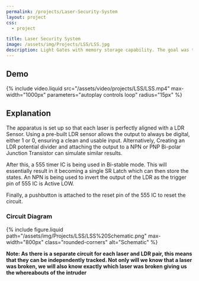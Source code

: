 ```yaml
---
permalink: /projects/Laser-Security-System
layout: project
css:
  - project

title: Laser Security System
image: /assets/img/Projects/LSS/LSS.jpg
description: Light Gates with memory storage capability. The goal was to make an Intruder Alarm without using any Microcontrollers at all.
---
```


## Demo
{% include video.liquid src="/assets/video/projects/LSS/LSS.mp4" max-width="1000px" parameters="autoplay controls loop" radius="15px" %}

## Explanation

The apparatus is set up so that each laser is perfectly aligned with a LDR Sensor. Using a pre-built LDR sensor allows the output to always be digital, either 1 or 0, ensuring a clean and usable input. Alternatively, Creating an LDR potential divider and attaching the output to a NPN or PNP Bi-polar Junction Transistor can simulate similar results.

After this, a 555 timer IC is being used in Bi-stable mode. This will essentially result in it becoming a single SR Latch which can then store the states. An NPN is being used to invert the output of the LDR as the trigger pin of 555 IC is Active LOW.

Finally, a pushbutton is attached to the reset pin of the 555 IC to reset the circuit.

### Circuit Diagram

{% include figure.liquid path="/assets/img/Projects/LSS/LSS%20Schematic.png" max-width="800px" class="rounded-corners" alt="Schematic" %}

**Note: As there is a separate circuit for each laser and LDR pair, this means that they can be independently tracked. Not only will we know that a laser was broken, we will also know exactly which laser was broken giving us the whereabouts of the intruder**

<br class="spacer">